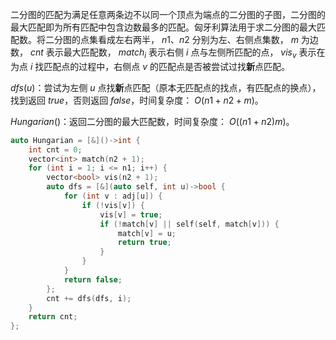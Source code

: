 二分图的匹配为满足任意两条边不以同一个顶点为端点的二分图的子图，二分图的最大匹配即为所有匹配中包含边数最多的匹配。匈牙利算法用于求二分图的最大匹配数。将二分图的点集看成左右两半， $n1、n2$ 分别为左、右侧点集数， $m$ 为边数， $cnt$ 表示最大匹配数， $match_i$ 表示右侧 $i$ 点与左侧所匹配的点， $vis_v$ 表示在为点 $i$ 找匹配点的过程中，右侧点 $v$ 的匹配点是否被尝试过找**新**点匹配。

$dfs(u)$：尝试为左侧 $u$ 点找**新**点匹配（原本无匹配点的找点，有匹配点的换点），找到返回 $true$，否则返回 $false$，时间复杂度： $O(n1+n2+m)$。

$Hungarian()$：返回二分图的最大匹配数，时间复杂度： $O((n1+n2)m)$。

```c++
auto Hungarian = [&]()->int {
    int cnt = 0;
    vector<int> match(n2 + 1);
    for (int i = 1; i <= n1; i++) {
        vector<bool> vis(n2 + 1);
        auto dfs = [&](auto self, int u)->bool {
            for (int v : adj[u]) {
                if (!vis[v]) {
                    vis[v] = true;
                    if (!match[v] || self(self, match[v])) {
                        match[v] = u;
                        return true;
                    }
                }
            }
            return false;
        };
        cnt += dfs(dfs, i);
    }
    return cnt;
};
```

